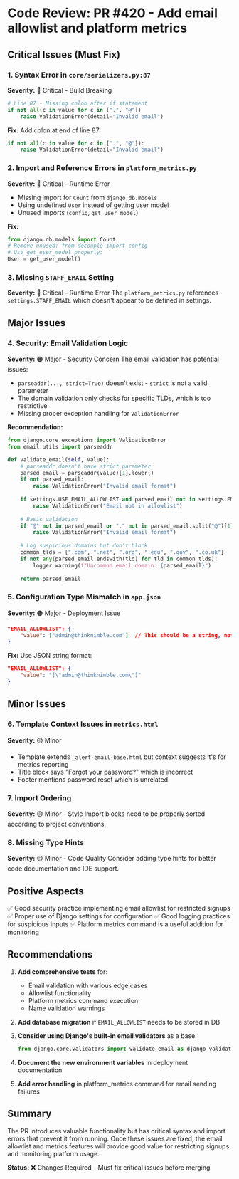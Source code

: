 # Code Review: PR #420 - Add email allowlist and platform metrics

## Critical Issues (Must Fix)

### 1. **Syntax Error in `core/serializers.py:87`**
**Severity:** 🔴 Critical - Build Breaking
```python
# Line 87 - Missing colon after if statement
if not all(c in value for c in [".", "@"])
    raise ValidationError(detail="Invalid email")
```
**Fix:** Add colon at end of line 87:
```python
if not all(c in value for c in [".", "@"]):
    raise ValidationError(detail="Invalid email")
```

### 2. **Import and Reference Errors in `platform_metrics.py`**
**Severity:** 🔴 Critical - Runtime Error
- Missing import for `Count` from `django.db.models`
- Using undefined `User` instead of getting user model
- Unused imports (`config`, `get_user_model`)

**Fix:**
```python
from django.db.models import Count
# Remove unused: from decouple import config
# Use get_user_model properly:
User = get_user_model()
```

### 3. **Missing `STAFF_EMAIL` Setting**
**Severity:** 🔴 Critical - Runtime Error
The `platform_metrics.py` references `settings.STAFF_EMAIL` which doesn't appear to be defined in settings.

## Major Issues

### 4. **Security: Email Validation Logic**
**Severity:** 🟠 Major - Security Concern
The email validation has potential issues:
- `parseaddr(..., strict=True)` doesn't exist - `strict` is not a valid parameter
- The domain validation only checks for specific TLDs, which is too restrictive
- Missing proper exception handling for `ValidationError`

**Recommendation:**
```python
from django.core.exceptions import ValidationError
from email.utils import parseaddr

def validate_email(self, value):
    # parseaddr doesn't have strict parameter
    parsed_email = parseaddr(value)[1].lower()
    if not parsed_email:
        raise ValidationError("Invalid email format")
    
    if settings.USE_EMAIL_ALLOWLIST and parsed_email not in settings.EMAIL_ALLOWLIST:
        raise ValidationError("Email not in allowlist")
    
    # Basic validation
    if "@" not in parsed_email or "." not in parsed_email.split("@")[1]:
        raise ValidationError("Invalid email format")
    
    # Log suspicious domains but don't block
    common_tlds = [".com", ".net", ".org", ".edu", ".gov", ".co.uk"]
    if not any(parsed_email.endswith(tld) for tld in common_tlds):
        logger.warning(f"Uncommon email domain: {parsed_email}")
    
    return parsed_email
```

### 5. **Configuration Type Mismatch in `app.json`**
**Severity:** 🟠 Major - Deployment Issue
```json
"EMAIL_ALLOWLIST": {
    "value": ["admin@thinknimble.com"]  // This should be a string, not array
}
```
**Fix:** Use JSON string format:
```json
"EMAIL_ALLOWLIST": {
    "value": "[\"admin@thinknimble.com\"]"
}
```

## Minor Issues

### 6. **Template Context Issues in `metrics.html`**
**Severity:** 🟡 Minor
- Template extends `_alert-email-base.html` but context suggests it's for metrics reporting
- Title block says "Forgot your password?" which is incorrect
- Footer mentions password reset which is unrelated

### 7. **Import Ordering**
**Severity:** 🟡 Minor - Style
Import blocks need to be properly sorted according to project conventions.

### 8. **Missing Type Hints**
**Severity:** 🟡 Minor - Code Quality
Consider adding type hints for better code documentation and IDE support.

## Positive Aspects

✅ Good security practice implementing email allowlist for restricted signups
✅ Proper use of Django settings for configuration
✅ Good logging practices for suspicious inputs
✅ Platform metrics command is a useful addition for monitoring

## Recommendations

1. **Add comprehensive tests** for:
   - Email validation with various edge cases
   - Allowlist functionality
   - Platform metrics command execution
   - Name validation warnings

2. **Add database migration** if `EMAIL_ALLOWLIST` needs to be stored in DB

3. **Consider using Django's built-in email validators** as a base:
   ```python
   from django.core.validators import validate_email as django_validate_email
   ```

4. **Document the new environment variables** in deployment documentation

5. **Add error handling** in platform_metrics command for email sending failures

## Summary

The PR introduces valuable functionality but has critical syntax and import errors that prevent it from running. Once these issues are fixed, the email allowlist and metrics features will provide good value for restricting signups and monitoring platform usage.

**Status:** ❌ Changes Required - Must fix critical issues before merging